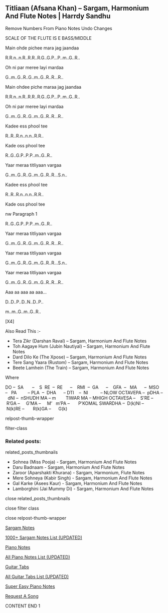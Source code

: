 
## Titliaan (Afsana Khan) – Sargam, Harmonium And Flute Notes | Harrdy Sandhu

Remove Numbers From Piano Notes
Undo Changes

SCALE OF THE FLUTE IS E BASS/MIDDLE

Main ohde pichee mara jag jaandaa

R.R.n..n.R..R.R..R.G..G.P…P..m..G..R..

Oh ni par meree layi mardaa

G..m..G..R..G..m..G..R..R…R..

Main ohdee piche maraa jag jaandaa

R.R.n..n.R..R.R..R.G..G.P…P..m..G..R..

Oh ni par meree layi mardaa

G..m..G..R..G..m..G..R..R…R..

Kadee ess phool tee

R..R..R.n..n.n..R.R..

Kade oss phool tee

R..G..G.P..P.P..m..G..R..

Yaar meraa titliyaan vargaa

G..m..G..R..G..m..G..R..R…S.n..

Kadee ess phool tee

R..R..R.n..n.n..R.R..

Kade oss phool tee

nw Paragraph 1

R..G..G.P..P.P..m..G..R..

Yaar meraa titliyaan vargaa

G..m..G..R..G..m..G..R..R…R..

Yaar meraa titliyaan vargaa

G..m..G..R..G..m..G..R..R…S.n..

Yaar meraa titliyaan vargaa

G..m..G..R..G..m..G..R..R…R..

Aaa aa aaa aa aaa…

D..D..P..D..N..D..P..

m..m..G..m..G..R..

[X4]

Also Read This :-

* Tera Zikr (Darshan Raval) – Sargam, Harmonium And Flute Notes
* Toh Aagaye Hum (Jubin Nautiyal) – Sargam, Harmonium And Flute Notes
* Dard Dilo Ke (The Xpose) – Sargam, Harmonium And Flute Notes
* Tere Sang Yaara (Rustom) – Sargam, Harmonium And Flute Notes
* Beete Lamhein (The Train) – Sargam, Harmonium And Flute Notes

Where

DO –  SA       –    S  RE  –  RE      –    RMI  –  GA      –    GFA  –   MA      –  MSO  –   PA         – PLA  –  DHA      – DTI    –  NI          – NLOW OCTAVEPA –  pDHA –  dNI –  nSHUDH MA – m        TIWAR MA – MHIGH OCTAVESA –    S’RE –     R’GA –     G’MA –     M’   m’PA –       P’KOMAL SWARDHA –  D(k)NI –       N(k)RE –       R(k)GA –      G(k)

relpost-thumb-wrapper

filter-class

### Related posts:

related_posts_thumbnails

* Sohnea (Miss Pooja) - Sargam, Harmonium And Flute Notes
* Daru Badnaam - Sargam, Harmonium And Flute Notes
* Zaroor (Aparshakti Khurana) - Sargam, Harmonium, Flute Notes
* Mere Sohneya (Kabir Singh) - Sargam, Harmonium And Flute Notes
* Gal Karke (Asees Kaur) - Sargam, Harmonium And Flute Notes
* Lamborghini (Jai Mummy Di) - Sargam, Harmonium And Flute Notes

close related_posts_thumbnails

close filter class

close relpost-thumb-wrapper

[Sargam Notes](https://www.notationsworld.com/sargam-notes.html)

[1000+ Sargam Notes List (UPDATED)](https://www.notationsworld.com/all-songs-list-sargam-notes.html)

[Piano Notes](https://www.notationsworld.com/piano-notes.html)

[All Piano Notes List (UPDATED)](https://www.notationsworld.com/all-songs-list-piano-notes.html)

[Guitar Tabs](https://www.notationsworld.com/guitar-tabs.html)

[All Guitar Tabs List (UPDATED)](https://www.notationsworld.com/all-songs-list-guitar-tabs.html)

[Super Easy Piano Notes](https://studywall.in/)

[Request A Song](https://www.notationsworld.com/request-a-song.html)

CONTENT END 1

